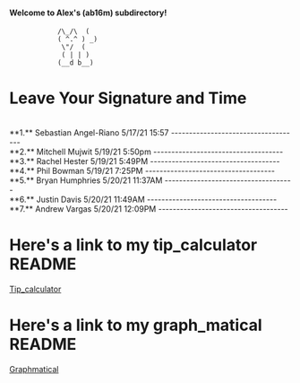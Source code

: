 #### Welcome to Alex's (ab16m) subdirectory!

 				/\_/\  (
 				( ^.^ ) _)
  				 \"/  (
				 ( | | )
				(__d b__)

Leave Your Signature and Time
=============================
<br>
**1.** Sebastian Angel-Riano 5/17/21    15:57
------------------------------------
<br>
**2.** Mitchell Mujwit 5/19/21 5:50pm
------------------------------------
<br>
**3.**  Rachel Hester 5/19/21 5:49PM
------------------------------------
<br>
**4.**  Phil Bowman 5/19/21 7:25PM 
------------------------------------
<br>
**5.** Bryan Humphries 5/20/21 11:37AM
------------------------------------
<br>
**6.** Justin Davis 5/20/21 11:49AM
------------------------------------
<br>
**7.** Andrew Vargas 5/20/21 12:09PM
------------------------------------  
<br>

# Here's a link to my tip_calculator README
[Tip_calculator](tip_calculator/README.md "tip_calc_README")

# Here's a link to my graph_matical README
[Graphmatical](graph_matical/README.md "Graphmatical_README")